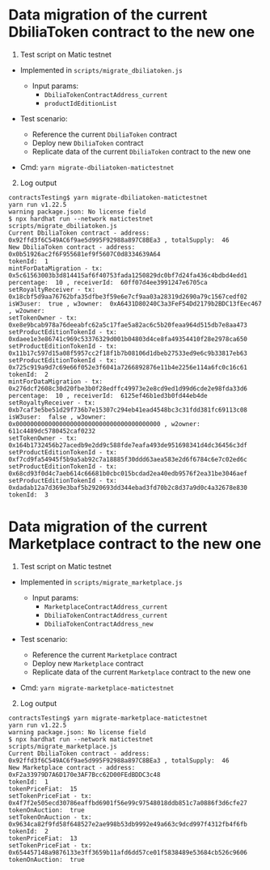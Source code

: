 # Data migration of the current DbiliaToken contract to the new one

1. Test script on Matic testnet

  - Implemented in `scripts/migrate_dbiliatoken.js`
    - Input params:
        - `DbiliaTokenContractAddress_current`
        - `productIdEditionList`

  - Test scenario:
    - Reference the current `DbiliaToken` contract
    - Deploy new `DbiliaToken` contract
    - Replicate data of the current `DbiliaToken` contract to the new one

  - Cmd: `yarn migrate-dbiliatoken-matictestnet`

2. Log output

```
contractsTesting$ yarn migrate-dbiliatoken-matictestnet
yarn run v1.22.5
warning package.json: No license field
$ npx hardhat run --network matictestnet scripts/migrate_dbiliatoken.js
Current DbiliaToken contract - address:  0x92ffd3f6C549AC6f9ae5d995F92988a897C8BEa3 , totalSupply:  46
New DbiliaToken contract - address:  0x0b51926ac2f6F955681ef9f5607C0d8334639A64
tokenId:  1
mintForDataMigration - tx:  0x5c61563003b3d814415af6f40753fada1250829dc0bf7d24fa436c4bdbd4edd1
percentage:  10 , receiverId:  60ff07d4ee3991247e6705ca
setRoyaltyReceiver - tx:  0x18cbf5d9aa76762bfa35dfbe3f59e6e7cf9aa03a28319d2690a79c1567cedf02
isW3user:  true , w3owner:  0xA6431D80240C3a3FeF54Dd2179b2BDC13fEec467 , w2owner:  
setTokenOwner - tx:  0xe8e9bcab978a76deeabfc62a5c17fae5a82ac6c5b20feaa964d515db7e8aa473
setProductEditionTokenId - tx:  0xdaee1e3e86741c969c53376329d001b04803d4ce8fa49354410f28e2978ca650
setProductEditionTokenId - tx:  0x11b17c597d15a08f5957cc2f18f1b7b08106d1dbeb27533ed9e6c9b33817eb63
setProductEditionTokenId - tx:  0x725c919a9d7c69e66f052e3f6041a7266892876e11b4e2256e114a6fc0c16c61
tokenId:  2
mintForDataMigration - tx:  0x276dcf2608c30d20fbe3b0f28edffc49973e2e8cd9ed1d99d6cde2e98fda33d6
percentage:  10 , receiverId:  6125ef46b1ed3b0fd44eb4de
setRoyaltyReceiver - tx:  0xb7caf3e5be51d29f736b7e15307c294eb41ead4548bc3c31fdd381fc69113c08
isW3user:  false , w3owner:  0x0000000000000000000000000000000000000000 , w2owner:  611c4489dc5780452caf0232
setTokenOwner - tx:  0x164b1732456b27acedb9e2dd9c588fde7eafa493de951698341d4dc36456c3df
setProductEditionTokenId - tx:  0xf7cd9fa54945f5b9a5ab92c7a18885f30ddd63aea583e2d6f6784c6e7c02ed6c
setProductEditionTokenId - tx:  0x68cd93f0d4c7aeb614c66681b0cbc015bcdad2ea40edb9576f2ea31be3046aef
setProductEditionTokenId - tx:  0xdadab12a7d369e3baf5b2920693dd344ebad3fd70b2c8d37a9d0c4a32678e830
tokenId:  3

```

# Data migration of the current Marketplace contract to the new one

1. Test script on Matic testnet

  - Implemented in `scripts/migrate_marketplace.js`
    - Input params:
        - `MarketplaceContractAddress_current`
        - `DbiliaTokenContractAddress_current`
        - `DbiliaTokenContractAddress_new`

  - Test scenario:
    - Reference the current `Marketplace` contract
    - Deploy new `Marketplace` contract
    - Replicate data of the current `Marketplace` contract to the new one

  - Cmd: `yarn migrate-marketplace-matictestnet`

2. Log output

```
contractsTesting$ yarn migrate-marketplace-matictestnet
yarn run v1.22.5
warning package.json: No license field
$ npx hardhat run --network matictestnet scripts/migrate_marketplace.js
Current DbiliaToken contract - address:  0x92ffd3f6C549AC6f9ae5d995F92988a897C8BEa3 , totalSupply:  46
New Marketplace contract - address:  0xF2a33979D7A6D170e3AF7Bcc62D00FEdBDDC3c48
tokenId:  1
tokenPriceFiat:  15
setTokenPriceFiat - tx:  0x4f7f2e505ecd30786eaffbd6901f56e99c97548018ddb851c7a0886f3d6cfe27
tokenOnAuction:  true
setTokenOnAuction - tx:  0x9634ca82f9fd58f648527e2ae998b53db9992e49a663c9dcd997f4312fb4f6fb
tokenId:  2
tokenPriceFiat:  13
setTokenPriceFiat - tx:  0x654457148a9876133e3ff3659b11afd6dd57ce01f5838489e53684cb526c9606
tokenOnAuction:  true
```
